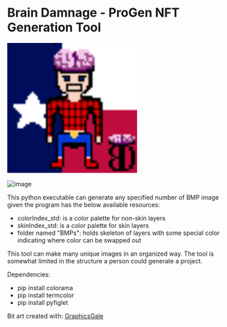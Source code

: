 # Brain Damnage - ProGen NFT Generation Tool
<img src="https://raw.githubusercontent.com/EthanRWagner/Brain-Damnage-NFT/main/imgs/samples/NFT_v1.bmp" width="300" height="300">

![image](https://github.com/EthanRWagner/Brain-Damnage-NFT/assets/65972041/f5458f9f-348f-44e8-b8cc-667d1ea607a6)

This python executable can generate any specified number of BMP image given the program has the below available resources:
* colorIndex_std: is a color palette for non-skin layers
* skinIndex_std: is a color palette for skin layers
* folder named "BMPs": holds skeleton of layers with some special color indicating where color can be swapped out

This tool can make many unique images in an organized way. The tool is somewhat limited in the structure a person could generate a project.

Dependencies:
* pip install colorama
* pip install termcolor
* pip install pyfiglet

Bit art created with: [GraphicsGale](https://graphicsgale.com/us/)
